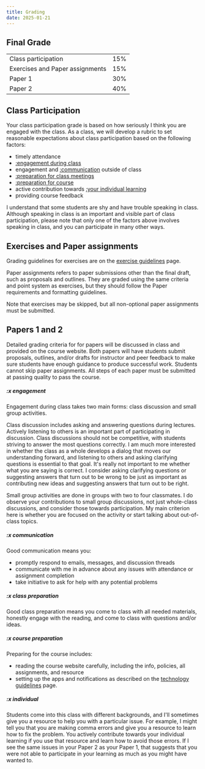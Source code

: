 ```yaml
---
title: Grading
date: 2025-01-21
---
```




## Final Grade

|                     |     |
| ------------------- | :-: |
| Class participation | 15% |
| Exercises and Paper assignments | 15% |
| Paper 1             | 30% |
| Paper 2             | 40% |

## Class Participation

Your class participation grade is based on how seriously I think you are engaged with the class. As a class, we will develop a rubric to set reasonable expectations about class participation based on the following factors:

- timely attendance
- [:engagement during class](#x-engagement)
- engagement and [:communication](#x-communication) outside of class
- [:preparation for class meetings](#x-class-preparation)
- [:preparation for course](#x-course-preparation)
- active contribution towards [:your individual learning](#x-individual)
- providing course feedback

I understand that some students are shy and have trouble speaking in class. Although speaking in class is an important and visible part of class participation, please note that only one of the factors above involves speaking in class, and you can participate in many other ways.

## Exercises and Paper assignments

Grading guidelines for exercises are on the [exercise guidelines](/course-ntw2029/assignments/general/exercise-guidelines) page.

Paper assignments refers to paper submissions other than the final draft, such as proposals and outlines. They are graded using the same criteria and point system as exercises, but they should follow the Paper requirements and formatting guidelines.

Note that exercises may be skipped, but all non-optional paper assignments must be submitted.

## Papers 1 and 2

Detailed grading criteria for for papers will be discussed in class and provided on the course website. Both papers will have students submit proposals, outlines, and/or drafts for instructor and peer feedback to make sure students have enough guidance to produce successful work. Students cannot skip paper assignments. All steps of each paper must be submitted at passing quality to pass the course.

##### :x engagement

Engagement during class takes two main forms: class discussion and small group activities.

Class discussion includes asking and answering questions during lectures. Actively listening to others is an important part of participating in discussion. Class discussions should not be competitive, with students striving to answer the most questions correctly. I am much more interested in whether the class as a whole develops a dialog that moves our understanding forward, and listening to others and asking clarifying questions is essential to that goal. It's really not important to me whether what you are saying is correct. I consider asking clarifying questions or suggesting answers that turn out to be wrong to be just as important as contributing new ideas and suggesting answers that turn out to be right.

Small group activities are done in groups with two to four classmates. I do observe your contributions to small group discussions, not just whole-class discussions, and consider those towards participation. My main criterion here is whether you are focused on the activity or start talking about out-of-class topics.

##### :x communication

Good communication means you:

- promptly respond to emails, messages, and discussion threads
- communicate with me in advance about any issues with attendance or assignment completion
- take initiative to ask for help with any potential problems

##### :x class preparation

Good class preparation means you come to class with all needed materials, honestly engage with the reading, and come to class with questions and/or ideas.

##### :x course preparation

Preparing for the course includes:

- reading the course website carefully, including the info, policies, all assignments, and resource
- setting up the apps and notifications as described on the [technology guidelines](../course-info/tech-guidelines) page.

##### :x individual

Students come into this class with different backgrounds, and I'll sometimes give you a resource to help you with a particular issue. For example, I might tell you that you are making comma errors and give you a resource to learn how to fix the problem. You actively contribute towards your individual learning if you use that resource and learn how to avoid those errors. If I see the same issues in your Paper 2 as your Paper 1, that suggests that you were not able to participate in your learning as much as you might have wanted to.

